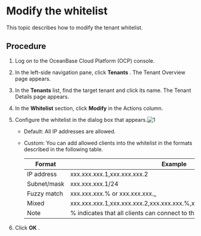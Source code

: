 Modify the whitelist
=========================================

This topic describes how to modify the tenant whitelist.

Procedure
------------------------------

1. Log on to the OceanBase Cloud Platform (OCP) console.



2. In the left-side navigation pane, click **Tenants** . The Tenant Overview page appears.



3. In the **Tenants** list, find the target tenant and click its name. The Tenant Details page appears.



4. In the **Whitelist** section, click **Modify** in the Actions column.



5. Configure the whitelist in the dialog box that appears.![1](https://help-static-aliyun-doc.aliyuncs.com/assets/img/en-US/5304306461/p399557.png)

   * Default: All IP addresses are allowed.



   * Custom: You can add allowed clients into the whitelist in the formats described in the following table.



     |   Format    |                           Example                           |
     |-------------|-------------------------------------------------------------|
     | IP address  | xxx.xxx.xxx.1,xxx.xxx.xxx.2                                     |
     | Subnet/mask | xxx.xxx.xxx.1/24                                               |
     | Fuzzy match | xxx.xxx.xxx.% or xxx.xxx.xxx._                                    |
     | Mixed       | xxx.xxx.xxx.1,xxx.xxx.xxx.2,xxx.xxx.xxx.%,xxx.xxx.xxx._,xxx.xxx.xxx.1/24 |
     | Note        | % indicates that all clients can connect to this tenant.    |






6. Click **OK** .
